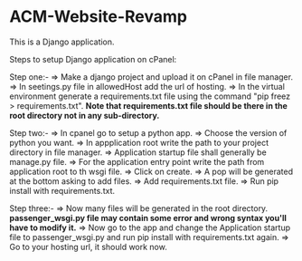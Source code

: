 # ACM-Website-Revamp
This is a Django application.

Steps to setup Django application on cPanel:

Step one:-
=> Make a django project and upload it on cPanel in file manager.
=> In seetings.py file in allowedHost add the url of hosting. 
=> In the virtual environment generate a requirements.txt file using the command "pip freez > requirements.txt".
**Note that requirements.txt file should be there in the root directory not in any sub-directory.**

Step two:-
=> In cpanel go to setup a python app.
=> Choose the version of python you want.
=> In appplication root write the path to your project directory in file manager.
=> Application startup file shall generally be manage.py file.
=> For the application entry point write the path from application root to th wsgi file.
=> Click on create.
=> A pop will be generated at the bottom asking to add files.
=> Add requirements.txt file.
=> Run pip install with requirements.txt.

Step three:-
=> Now many files will be generated in the root directory.
**passenger_wsgi.py file may contain some error and wrong syntax you'll have to modify it.**
=> Now go to the app and change the Application startup file to passenger_wsgi.py and run pip install with requirements.txt again.
=> Go to your hosting url, it should work now.


